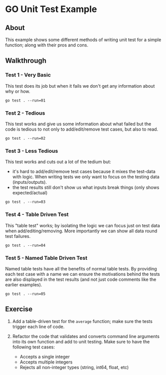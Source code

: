 # GO Unit Test Example

## About

This example shows some different methods of writing unit test for a simple function; along with their pros and cons.

## Walkthrough

### Test 1 - Very Basic

This test does its job but when it fails we don't get any information about why or how.

```shell
go test . --run=01
```

### Test 2 - Tedious

This test works and give us some information about what failed but the code is tedious to not only to add/edit/remove test cases, but also to read.

```shell
go test . --run=02
```

### Test 3 - Less Tedious

This test works and cuts out a lot of the tedium but:
- it's hard to add/edit/remove test cases because it mixes the test-data with logic. When writing tests we only want to focus on the testing data (inputs/outputs).
- the test results still don't show us what inputs break things (only shows expected/actual)

```shell
go test . --run=03
```

### Test 4 - Table Driven Test

This "table test" works; by isolating the logic we can focus just on test data when add/editing/removing. More importantly we can show all data round test failures.

```shell
go test . --run=04
```

### Test 5 - Named Table Driven Test

Named table tests have all the benefits of normal table tests. By providing each test case with a name we can ensure the motivations behind the tests are also displayed in the test results (and not just code comments like the earlier examples).

```shell
go test . --run=05
```

## Exercise

1. Add a table-driven test for the `average` function; make sure the tests trigger each line of code.

2. Refactor the code that validates and converts command line arguments into its own function and add to unit testing. Make sure to have the following test cases:

   - Accepts a single integer
   - Accepts multiple integers
   - Rejects all non-integer types (string, int64, float, etc)
